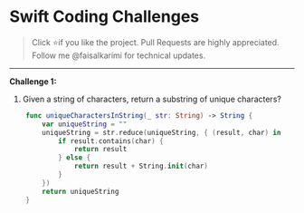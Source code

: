 # Swift Coding Challenges
> Click ⭐if you like the project. Pull Requests are highly appreciated. Follow me @faisalkarimi for technical updates.
---

**Challenge 1:**
1. Given a string of characters, return a substring of unique characters?
```swift
    func uniqueCharactersInString(_ str: String) -> String {
        var uniqueString = ""
        uniqueString = str.reduce(uniqueString, { (result, char) in
            if result.contains(char) {
                return result
            } else {
                return result + String.init(char)
            }
        })
        return uniqueString
    }
```

